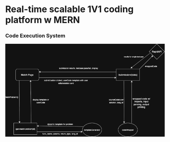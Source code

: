 # Real-time scalable 1V1 coding platform w MERN

### Code Execution System
![Sorry! this image is missing visit readme_images/CodeClashSystemDesign.drawio.png ](readme_images/CodeClashSystemDesign.drawio.png)

